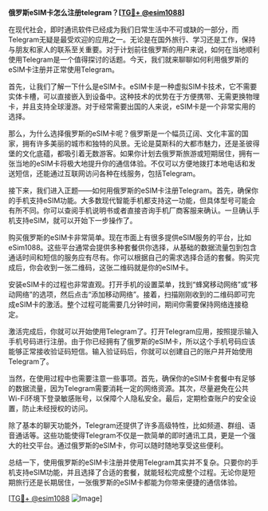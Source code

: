 **俄罗斯eSIM卡怎么注册telegram？[[TG💪+ @esim1088](https://t.me/s/esim1088)]**

在现代社会，即时通讯软件已经成为我们日常生活中不可或缺的一部分，而Telegram无疑是最受欢迎的应用之一。无论是在国外旅行、学习还是工作，保持与朋友和家人的联系至关重要。对于计划前往俄罗斯的用户来说，如何在当地顺利使用Telegram是一个值得探讨的话题。今天，我们就来聊聊如何利用俄罗斯的eSIM卡注册并正常使用Telegram。

首先，让我们了解一下什么是eSIM卡。eSIM卡是一种虚拟SIM卡技术，它不需要实体卡槽，可以直接嵌入到设备中。这种技术的优势在于方便携带、无需更换物理卡，并且支持全球漫游。对于经常需要出国的人来说，eSIM卡是一个非常实用的选择。

那么，为什么选择俄罗斯的eSIM卡呢？俄罗斯是一个幅员辽阔、文化丰富的国家，拥有许多美丽的城市和独特的风景。无论是莫斯科的大都市魅力，还是圣彼得堡的文化底蕴，都吸引着无数游客。如果你计划去俄罗斯旅游或短期居住，拥有一张当地的eSIM卡将极大地提升你的通信体验。不仅可以方便地拨打本地电话和发送短信，还能通过互联网访问各种在线服务，包括Telegram。

接下来，我们进入正题——如何用俄罗斯的eSIM卡注册Telegram。首先，确保你的手机支持eSIM功能。大多数现代智能手机都支持这一功能，但具体型号可能会有所不同。你可以查阅手机说明书或者直接咨询手机厂商客服来确认。一旦确认手机支持eSIM，就可以开始下一步操作了。

购买俄罗斯的eSIM卡非常简单。现在市面上有很多提供eSIM服务的平台，比如eSim1088。这些平台通常会提供多种套餐供你选择，从基础的数据流量包到包含通话时间和短信的服务应有尽有。你可以根据自己的需求选择合适的套餐。购买完成后，你会收到一张二维码，这张二维码就是你的eSIM卡。

安装eSIM卡的过程也非常直观。打开手机的设置菜单，找到“蜂窝移动网络”或“移动网络”的选项，然后点击“添加移动网络”。接着，扫描刚刚收到的二维码即可完成eSIM卡的激活。整个过程可能需要几分钟时间，期间你需要保持网络连接稳定。

激活完成后，你就可以开始使用Telegram了。打开Telegram应用，按照提示输入手机号码进行注册。由于你已经拥有了俄罗斯的eSIM卡，所以这个手机号码应该能够正常接收验证码短信。输入验证码后，你就可以创建自己的账户并开始使用Telegram了。

当然，在使用过程中也需要注意一些事项。首先，确保你的eSIM卡套餐中有足够的数据流量，因为Telegram需要消耗一定的网络资源。其次，尽量避免在公共Wi-Fi环境下登录敏感账号，以保障个人隐私安全。最后，定期检查账户的安全设置，防止未经授权的访问。

除了基本的聊天功能外，Telegram还提供了许多高级特性，比如频道、群组、语音通话等。这些功能使得Telegram不仅是一款简单的即时通讯工具，更是一个强大的社交平台。通过俄罗斯的eSIM卡，你可以随时随地享受这些便利。

总结一下，使用俄罗斯的eSIM卡注册并使用Telegram其实并不复杂。只要你的手机支持eSIM功能，并且选择了合适的套餐，就能轻松完成整个过程。无论你是短期旅行还是长期居住，一张俄罗斯的eSIM卡都能为你带来便捷的通信体验。

[[TG💪+ @esim1088](https://t.me/s/esim1088) ![Image](https://i.postimg.cc/4NQfJmqS/Snipaste-2025-05-13-00-14-12.png)]